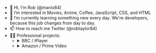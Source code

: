 - 👋 Hi, I’m Rob (@manix84)
- 👀 I’m interested in Movies, Anime, Coffee, JavaScript, CSS, and HTML
- 🌱 I’m currently learning something new every day. We're developers, because this job changes from day to day.
- 📫 How to reach me Twitter (@robtaylor84)
- 👨‍💻 Professional projects:
  - <details><summary>BBC / iPlayer</summary>
      <ul>
        <li>BBC Radio Player [https://www.bbc.co.uk/sounds/player/bbc_radio_one]</li>
        <li>iPlayer (TV & Radio) [https://www.bbc.co.uk/iplayer]</li>
        <li>Children In Need Homepage [https://www.bbc.co.uk/cin]</li>
        <li>CBBC Homepage [https://www.bbc.co.uk/cbbc]</li>
        <li>TV Guide [https://www.bbc.co.uk/iplayer/guide]</li>
        <li>Channels:<ul>
          <li>BBC One [https://www.bbc.co.uk/tv/bbcone]</li>
          <li>BBC Two [https://www.bbc.co.uk/tv/bbctwo]</li>
          <li>BBC Three [https://www.bbc.co.uk/tv/bbcthree]</li>
          <li>BBC Four [https://www.bbc.co.uk/tv/bbcfour]</li>
          <li>CBBC [https://www.bbc.co.uk/tv/cbbc]</li>
          <li>CBeebies [https://www.bbc.co.uk/tv/cbeebies]</li>
          <li>Scotland [https://www.bbc.co.uk/tv/bbcscotland]</li>
          <li>News [https://www.bbc.co.uk/tv/bbcnews]</li>
          <li>Parliament [https://www.bbc.co.uk/tv/bbcparliament]</li>
          <li>Alba [https://www.bbc.co.uk/tv/bbcalba]</li>
          <li>S4C [https://www.bbc.co.uk/tv/s4c]</li>
        </ul></li>
      </ul>
    </details>
  - <details><summary>Amazon / Prime Video</summary>
      <ul>
        <li>Lovefilm (transitioning to Amazon Video) [https://www.lovefilm.com/]</li>
        <li>Amazon Video [https://www.amazon.com/aiv]</li>
        <li>Prime Video [https://www.primevideo.com/]</li>
        <li>DVUI (Digital Video User Interface)<ul>
          <li></li>
        </ul></li>
      </ul>
    </details>
